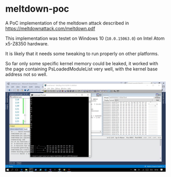 # meltdown-poc
A PoC implementation of the meltdown attack described in https://meltdownattack.com/meltdown.pdf

This implementation was testet on Windows 10 (`10.0.15063.0`) on Intel Atom x5-Z8350 hardware.

It is likely that it needs some tweaking to run properly on other platforms.

So far only some specific kernel memory could be leaked, it worked with the page containing PsLoadedModuleList very well, with the kernel base address not so well.

![screenshot](img/meltdown.JPG)